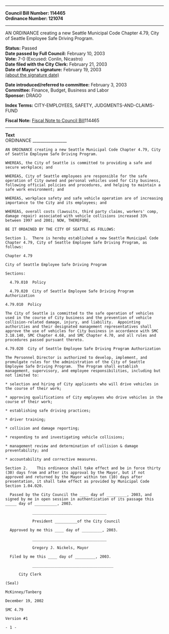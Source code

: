 * * * * *  
  
**Council Bill Number: [](#h0)[](#h2)114465**   
**Ordinance Number: 121074**  
  
* * * * *  
  
AN ORDINANCE creating a new Seattle Municipal Code Chapter 4.79, City of Seattle Employee Safe Driving Program.  
  
**Status:** Passed   
**Date passed by Full Council:** February 10, 2003   
**Vote:** 7-0 (Excused: Conlin, Nicastro)   
**Date filed with the City Clerk:** February 21, 2003   
**Date of Mayor's signature:** February 19, 2003   
[(about the signature date)](/~public/approvaldate.htm)   
  
  
**Date introduced/referred to committee:** February 3, 2003   
**Committee:** Finance, Budget, Business and Labor   
**Sponsor:** DRAGO   
  
**Index Terms:** CITY-EMPLOYEES, SAFETY, JUDGMENTS-AND-CLAIMS-FUND  
  
**Fiscal Note:** [Fiscal Note to Council Bill](http://clerk.seattle.gov/~public/fnote/114465.htm)[](#h1)[](#h3)114465  
  
* * * * *  
  
**Text**  
    ORDINANCE _________________  
  
    AN ORDINANCE creating a new Seattle Municipal Code Chapter 4.79, City  
    of Seattle Employee Safe Driving Program.  
  
    WHEREAS, the City of Seattle is committed to providing a safe and  
    secure workplace; and  
  
    WHEREAS, City of Seattle employees are responsible for the safe  
    operation of City owned and personal vehicles used for City business,  
    following official policies and procedures, and helping to maintain a  
    safe work environment; and  
  
    WHEREAS, workplace safety and safe vehicle operation are of increasing  
    importance to the City and its employees; and  
  
    WHEREAS, overall costs (lawsuits, third party claims, workers' comp,  
    damage repair) associated with vehicle collisions increased 33%  
    between 1997 and 2001; NOW, THEREFORE,  
  
    BE IT ORDAINED BY THE CITY OF SEATTLE AS FOLLOWS:  
  
    Section 1.  There is hereby established a new Seattle Municipal Code  
    Chapter 4.79, City of Seattle Employee Safe Driving Program, as  
    follows:  
  
    Chapter 4.79  
  
    City of Seattle Employee Safe Driving Program  
  
    Sections:  
  
      4.79.010  Policy  
  
      4.79.020  City of Seattle Employee Safe Driving Program  
    Authorization  
  
    4.79.010  Policy  
  
    The City of Seattle is committed to the safe operation of vehicles  
    used in the course of City business and the prevention of vehicle  
    collision-related damage, injury, and liability.  Appointing  
    authorities and their designated management representatives shall  
    approve the use of vehicles for City business in accordance with SMC  
    3.18.140, SMC Chapter 4.68, and SMC Chapter 4.70, and all rules and  
    procedures passed pursuant thereto.  
  
    4.79.020  City of Seattle Employee Safe Driving Program Authorization  
  
    The Personnel Director is authorized to develop, implement, and  
    promulgate rules for the administration of the City of Seattle  
    Employee Safe Driving Program.  The Program shall establish  
    management, supervisory, and employee responsibilities, including but  
    not limited to:  
  
    * selection and hiring of City applicants who will drive vehicles in  
    the course of their work;  
  
    * approving qualifications of City employees who drive vehicles in the  
    course of their work;  
  
    * establishing safe driving practices;  
  
    * driver training;  
  
    * collision and damage reporting;  
  
    * responding to and investigating vehicle collisions;  
  
    * management review and determination of collision & damage  
    preventability; and  
  
    * accountability and corrective measures.  
  
    Section 2.    This ordinance shall take effect and be in force thirty  
    (30) days from and after its approval by the Mayor, but if not  
    approved and returned by the Mayor within ten (10) days after  
    presentation, it shall take effect as provided by Municipal Code  
    Section 1.04.020.  
  
      Passed by the City Council the ____ day of _________, 2003, and  
    signed by me in open session in authentication of its passage this  
    _____ day of __________, 2003.  
  
                _________________________________  
  
                President __________of the City Council  
  
      Approved by me this ____ day of _________, 2003.  
  
                _________________________________  
  
                Gregory J. Nickels, Mayor  
  
      Filed by me this ____ day of _________, 2003.  
  
                ____________________________________  
  
          City Clerk  
  
    (Seal)  
  
    McKinney/Tanberg  
  
    December 19, 2002  
  
    SMC 4.79  
  
    Version #1  
  
    - 1 -  
